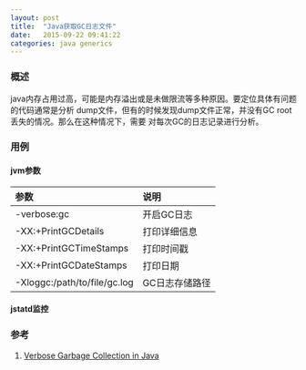 ```yaml
---
layout: post
title:  "Java获取GC日志文件"
date:   2015-09-22 09:41:22
categories: java generics
---
```


### 概述
java内存占用过高，可能是内存溢出或是未做限流等多种原因。要定位具体有问题的代码通常是分析
dump文件，但有的时候发现dump文件正常，并没有GC root丢失的情况。那么在这种情况下，需要
对每次GC的日志记录进行分析。

### 用例

#### jvm参数

| 参数                          | 说明       |
|:-----------------------------|:----------|
| -verbose:gc                  | 开启GC日志  |
| -XX:+PrintGCDetails          | 打印详细信息 |
| -XX:+PrintGCTimeStamps       | 打印时间戳   |
| -XX:+PrintGCDateStamps       | 打印日期     |
| -Xloggc:/path/to/file/gc.log | GC日志存储路径|

#### jstatd监控

### 参考
1. [Verbose Garbage Collection in Java](https://www.baeldung.com/java-verbose-gc)